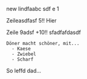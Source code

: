 new lindfaabc sdf e 1



Zeileasdfasf  5!! Hier 



Zeile 9adsf +10!!
sfadfafdasdf

```
Döner macht schöner, mit...
  - Kaese
  - Zwiebel
  - Scharf
```

So leffd dad...